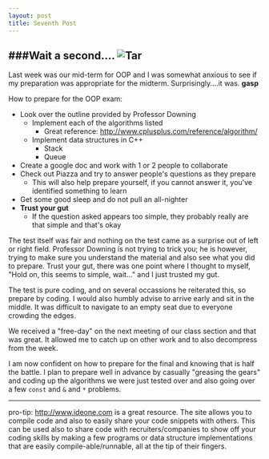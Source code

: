 ```yaml
---
layout: post
title: Seventh Post
---
```


###Wait a second....
![Tar](http://imgs.xkcd.com/comics/tar.png)
--------------------------------

Last week was our mid-term for OOP and I was somewhat anxious to see if my preparation was appropriate for the midterm. Surprisingly....it was. **gasp**

How to prepare for the OOP exam:

  * Look over the outline provided by Professor Downing
    * Implement each of the algorithms listed
      * Great reference: http://www.cplusplus.com/reference/algorithm/
    * Implement data structures in C++
      * Stack
      * Queue
  * Create a google doc and work with 1 or 2 people to collaborate
  * Check out Piazza and try to answer people's questions as they prepare
    * This will also help prepare yourself, if you cannot answer it, you've identified something to learn
  * Get some good sleep and do not pull an all-nighter
  * <b>Trust your gut</b>
    * If the question asked appears too simple, they probably really are that simple and that's okay

The test itself was fair and nothing on the test came as a surprise out of left or right field. Professor Downing is not trying to trick you; he is however, trying to make sure you understand the material and also see what you did to prepare. Trust your gut, there was one point where I thought to myself, "Hold on, this seems to simple, wait..." and I just trusted my gut.

The test is pure coding, and on several occassions he reiterated this, so prepare by coding.
I would also humbly advise to arrive early and sit in the middle. It was difficult to navigate to an empty seat due to everyone crowding the edges.

We received a "free-day" on the next meeting of our class section and that was great. It allowed me to catch up on other work and to also decompress from the week.

I am now confident on how to prepare for the final and knowing that is half the battle. I plan to prepare well in advance by casually "greasing the gears" and coding up the algorithms we were just tested over and also going over a few <code>const</code> and <code>&</code> and <code>*</code> problems.


----------------------------
pro-tip: http://www.ideone.com is a great resource. The site allows you to compile code and also to easily share your code snippets with others. This can be used also to share code with recruiters/companies to show off your coding skills by making a few programs or data structure implementations that are easily compile-able/runnable, all at the tip of their fingers.
